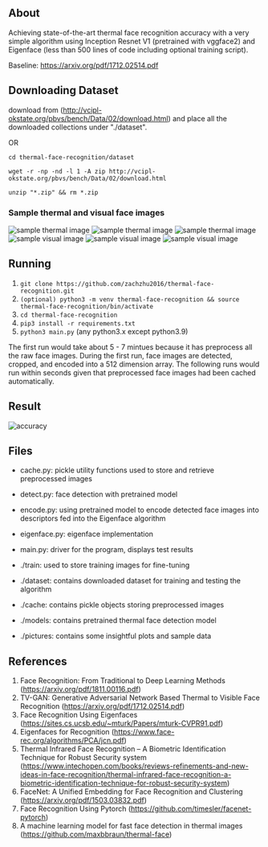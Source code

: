 ## About

Achieving state-of-the-art thermal face recognition accuracy with a very simple algorithm using Inception Resnet V1 (pretrained with vggface2) and Eigenface (less than 500 lines of code including optional training script).

Baseline: https://arxiv.org/pdf/1712.02514.pdf

## Downloading Dataset

download from (http://vcipl-okstate.org/pbvs/bench/Data/02/download.html) and place all the downloaded collections under "./dataset".

OR
```
cd thermal-face-recognition/dataset
```
```
wget -r -np -nd -l 1 -A zip http://vcipl-okstate.org/pbvs/bench/Data/02/download.html
```
```
unzip "*.zip" && rm *.zip
```

### Sample thermal and visual face images
![sample thermal image](https://github.com/zachzhu2016/thermal-face-recognition/blob/main/pictures/sample1.bmp)
![sample thermal image](https://github.com/zachzhu2016/thermal-face-recognition/blob/main/pictures/sample2.bmp)
![sample thermal image](https://github.com/zachzhu2016/thermal-face-recognition/blob/main/pictures/sample3.bmp)
![sample visual image](https://github.com/zachzhu2016/thermal-face-recognition/blob/main/pictures/sample4.bmp)
![sample visual image](https://github.com/zachzhu2016/thermal-face-recognition/blob/main/pictures/sample5.bmp)
![sample visual image](https://github.com/zachzhu2016/thermal-face-recognition/blob/main/pictures/sample6.bmp)

## Running

1. ```git clone https://github.com/zachzhu2016/thermal-face-recognition.git```
2. ```(optional) python3 -m venv thermal-face-recognition && source thermal-face-recognition/bin/activate```
3. ```cd thermal-face-recognition```
4. ```pip3 install -r requirements.txt```
5. ```python3 main.py``` (any python3.x except python3.9)

The first run would take about 5 - 7 mintues because it has preprocess all the raw face images. During the first run, face images are detected, cropped, and encoded into a 512 dimension array. The following runs would run within seconds given that preprocessed face images had been cached automatically. 

## Result
![accuracy](https://github.com/zachzhu2016/thermal-face-recognition/blob/main/pictures/accuracy.png)

## Files

- cache.py: pickle utility functions used to store and retrieve preprocessed images
- detect.py: face detection with pretrained model 
- encode.py: using pretrained model to encode detected face images into descriptors fed into the Eigenface algorithm
- eigenface.py: eigenface implementation
- main.py: driver for the program, displays test results

- ./train: used to store training images for fine-tuning 
- ./dataset: contains downloaded dataset for training and testing the algorithm 
- ./cache: contains pickle objects storing preprocessed images
- ./models: contains pretrained thermal face detection model
- ./pictures: contains some insightful plots and sample data

## References
1. Face Recognition: From Traditional to Deep Learning Methods (https://arxiv.org/pdf/1811.00116.pdf)
2. TV-GAN: Generative Adversarial Network Based Thermal to Visible Face Recognition (https://arxiv.org/pdf/1712.02514.pdf)
3. Face Recognition Using Eigenfaces (https://sites.cs.ucsb.edu/~mturk/Papers/mturk-CVPR91.pdf)
4. Eigenfaces for Recognition (https://www.face-rec.org/algorithms/PCA/jcn.pdf)
5. Thermal Infrared Face Recognition – A Biometric Identification Technique for Robust Security system (https://www.intechopen.com/books/reviews-refinements-and-new-ideas-in-face-recognition/thermal-infrared-face-recognition-a-biometric-identification-technique-for-robust-security-system)
6. FaceNet: A Unified Embedding for Face Recognition and Clustering (https://arxiv.org/pdf/1503.03832.pdf)
7. Face Recognition Using Pytorch (https://github.com/timesler/facenet-pytorch)
8. A machine learning model for fast face detection in thermal images (https://github.com/maxbbraun/thermal-face)
